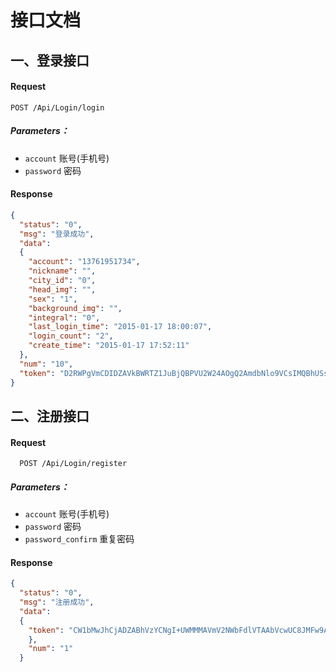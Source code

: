 # 接口文档

## 一、登录接口

#### Request
```
POST /Api/Login/login
```

##### Parameters：
- `account` 账号(手机号)
- `password` 密码

#### Response
```json
{
  "status": "0",
  "msg": "登录成功",
  "data":
  {
    "account": "13761951734",
    "nickname": "",
    "city_id": "0",
    "head_img": "",
    "sex": "1",
    "background_img": "",
    "integral": "0",
    "last_login_time": "2015-01-17 18:00:07",
    "login_count": "2",
    "create_time": "2015-01-17 17:52:11"
  },
  "num": "10",
  "token": "D2RWPgVmCDIDZAVkBWRTZ1JuBjQBPVU2W24AOgQ2AmdbNlo9VCsIMQBhUSsCYwE0"
}

```


## 二、注册接口

#### Request
```
  POST /Api/Login/register
```

##### Parameters：
- `account` 账号(手机号)
- `password` 密码
- `password_confirm` 重复密码


#### Response
```json
{
  "status": "0",
  "msg": "注册成功",
  "data":
  {
    "token": "CW1bMwJhCjADZABhVzYCNgI+UWMMMAVmV2NWbFdlVTAAbVcwUC8JMFw9AHoGZwM2"
    },
    "num": "1"
  }
```







  
